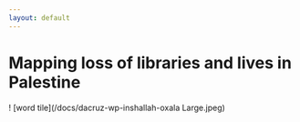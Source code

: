 ```yaml
---
layout: default
---
```


# Mapping loss of libraries and lives in Palestine
! [word tile](/docs/dacruz-wp-inshallah-oxala Large.jpeg)